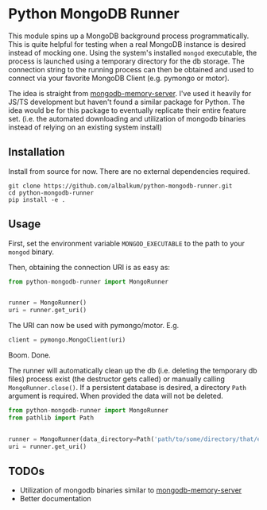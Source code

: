 # Python MongoDB Runner

This module spins up a MongoDB background process programmatically.  This is quite helpful for testing when a real MongoDB instance is desired instead of mocking one.  Using the system's installed `mongod` executable, the process is launched using a temporary directory for the db storage.  The connection string to the running process can then be obtained and used to connect via your favorite MongoDB Client (e.g. pymongo or motor).

The idea is straight from [mongodb-memory-server](https://github.com/nodkz/mongodb-memory-server).  I've used it heavily for JS/TS development but haven't found a similar package for Python.  The idea would be for this package to eventually replicate their entire feature set.  (i.e. the automated downloading and utilization of mongodb binaries instead of relying on an existing system install)

## Installation

Install from source for now.  There are no external dependencies required.

```
git clone https://github.com/albalkum/python-mongodb-runner.git
cd python-mongodb-runner
pip install -e .
```

## Usage

First, set the environment variable `MONGOD_EXECUTABLE` to the path to your `mongod` binary.

Then, obtaining the connection URI is as easy as:

```python
from python-mongodb-runner import MongoRunner


runner = MongoRunner()
uri = runner.get_uri()
```

The URI can now be used with pymongo/motor.  E.g.

```python
client = pymongo.MongoClient(uri)
```

Boom.  Done.

The runner will automatically clean up the db (i.e. deleting the temporary db files) process exist (the destructor gets called) or manually calling `MongoRunner.close()`.  If a persistent database is desired, a directory `Path` argument is required.  When provided the data will not be deleted.

```python
from python-mongodb-runner import MongoRunner
from pathlib import Path


runner = MongoRunner(data_directory=Path('path/to/some/directory/that/exists'))
uri = runner.get_uri()
```

## TODOs

* Utilization of mongodb binaries similar to [mongodb-memory-server](https://github.com/nodkz/mongodb-memory-server)
* Better documentation